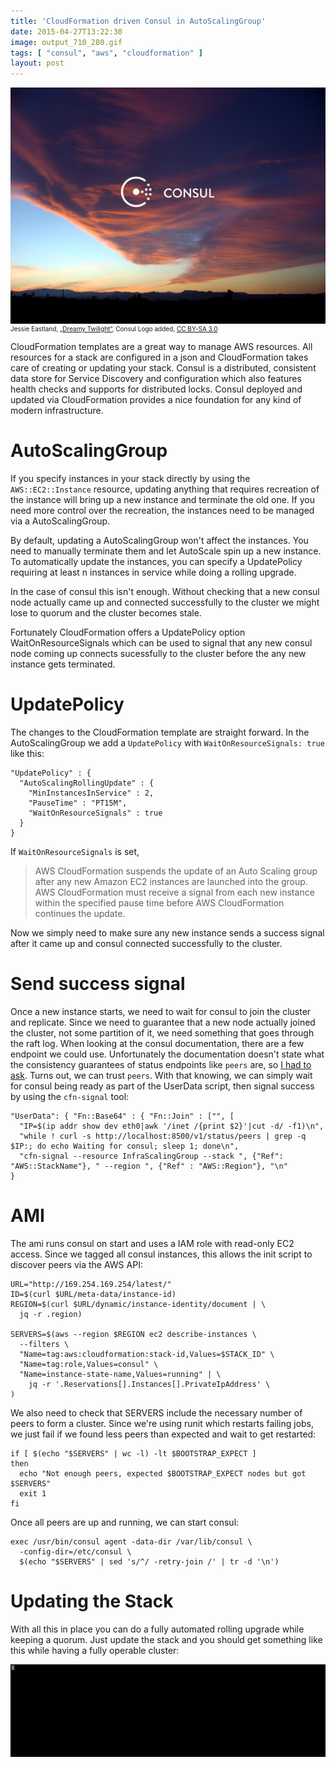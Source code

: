 ```yaml
---
title: 'CloudFormation driven Consul in AutoScalingGroup'
date: 2015-04-27T13:22:30
image: output_710_280.gif
tags: [ "consul", "aws", "cloudformation" ]
layout: post
---
```

<p style="font-size:10px">
<img src="dreamy_consul-2.jpg"><br/>
<span>Jessie Eastland, <a href="http://commons.wikimedia.org/wiki/File:Dreamy_Twilight.jpg">„Dreamy Twilight“</a>, Consul Logo added</span>, <a href="http://creativecommons.org/licenses/by-sa/3.0/legalcode/">CC BY-SA 3.0</a></span>
</p>

CloudFormation templates are a great way to manage AWS resources. All resources for a stack are configured in a json and CloudFormation takes care of creating or updating your stack.
Consul is a distributed, consistent data store for Service Discovery and configuration which also features health checks and supports for distributed locks.
Consul deployed and updated via CloudFormation provides a nice foundation for any kind of modern infrastructure.

# AutoScalingGroup
If you specify instances in your stack directly by using the `AWS::EC2::Instance` resource, updating anything that requires recreation of the instance will bring up a new instance and terminate the old one. If you need more control over the recreation, the instances need to be managed via a AutoScalingGroup.

By default, updating a AutoScalingGroup won't affect the instances. You need to manually terminate them and let AutoScale spin up a new instance.
To automatically update the instances, you can specify a UpdatePolicy requiring at least n instances in service while doing a rolling upgrade.

In the case of consul this isn't enough. Without checking that a new consul node actually came up and connected successfully to the cluster we might lose to quorum and the cluster becomes stale.

Fortunately CloudFormation offers a UpdatePolicy option WaitOnResourceSignals which can be used to signal that any new consul node coming up connects sucessfully to the cluster before the any new instance gets terminated.

# UpdatePolicy
The changes to the CloudFormation template are straight forward. In the AutoScalingGroup we add a `UpdatePolicy` with `WaitOnResourceSignals: true` like this:

```
"UpdatePolicy" : {
  "AutoScalingRollingUpdate" : {
    "MinInstancesInService" : 2,
    "PauseTime" : "PT15M",
    "WaitOnResourceSignals" : true
  }
}
```

If `WaitOnResourceSignals` is set,

> AWS CloudFormation suspends the update of an Auto Scaling
> group after any new Amazon EC2 instances are launched into
> the group. AWS CloudFormation must receive a signal from
> each new instance within the specified pause time before
> AWS CloudFormation continues the update.

Now we simply need to make sure any new instance sends a success signal after it came up and consul connected successfully to the cluster.

# Send success signal
Once a new instance starts, we need to wait for consul to join the cluster and replicate. Since we need to guarantee that a new node actually joined the cluster, not some partition of it, we need something that goes through the raft log.
When looking at the consul documentation, there are a few endpoint we could use. Unfortunately the documentation doesn't state what the consistency guarantees of status endpoints like `peers` are, so [I had to ask](https://github.com/hashicorp/consul/issues/880). Turns out, we can trust `peers`.
With that knowing, we can simply wait for consul being ready as part of the UserData script, then signal success by using the `cfn-signal` tool:

```
"UserData": { "Fn::Base64" : { "Fn::Join" : ["", [
  "IP=$(ip addr show dev eth0|awk '/inet /{print $2}'|cut -d/ -f1)\n",
  "while ! curl -s http://localhost:8500/v1/status/peers | grep -q $IP:; do echo Waiting for consul; sleep 1; done\n",
  "cfn-signal --resource InfraScalingGroup --stack ", {"Ref": "AWS::StackName"}, " --region ", {"Ref" : "AWS::Region"}, "\n"
}
```

# AMI
The ami runs consul on start and uses a IAM role with read-only EC2 access. Since we tagged all consul instances, this allows the init script to discover peers via the AWS API:

```
URL="http://169.254.169.254/latest/"
ID=$(curl $URL/meta-data/instance-id)
REGION=$(curl $URL/dynamic/instance-identity/document | \
  jq -r .region)

SERVERS=$(aws --region $REGION ec2 describe-instances \
  --filters \
  "Name=tag:aws:cloudformation:stack-id,Values=$STACK_ID" \
  "Name=tag:role,Values=consul" \
  "Name=instance-state-name,Values=running" | \
    jq -r '.Reservations[].Instances[].PrivateIpAddress' \
)
```

We also need to check that SERVERS include the necessary number of peers to form a cluster. Since we're using runit which restarts failing jobs, we just fail if we found less peers than expected and wait to get restarted:

```
if [ $(echo "$SERVERS" | wc -l) -lt $BOOTSTRAP_EXPECT ]
then
  echo "Not enough peers, expected $BOOTSTRAP_EXPECT nodes but got $SERVERS"
  exit 1
fi
```

Once all peers are up and running, we can start consul:
```
exec /usr/bin/consul agent -data-dir /var/lib/consul \
  -config-dir=/etc/consul \
  $(echo "$SERVERS" | sed 's/^/ -retry-join /' | tr -d '\n')
```

# Updating the Stack
With all this in place you can do a fully automated rolling upgrade while keeping a quorum. Just update the stack and you should get something like this while having a fully operable cluster:

![Update Stack Log](output_710_280.gif)
